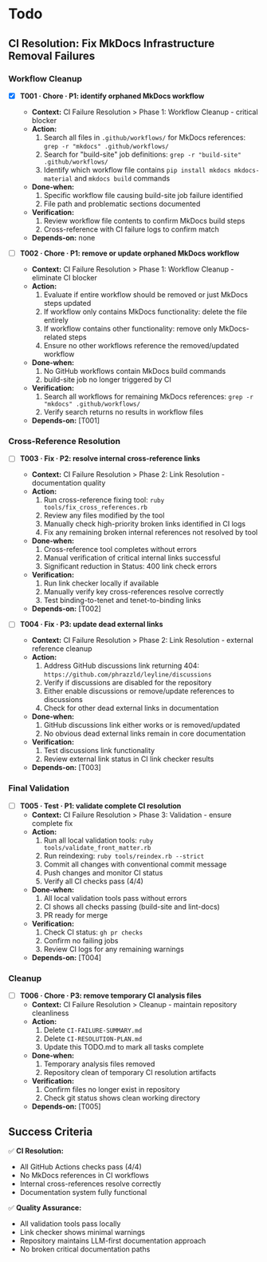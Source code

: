 # Todo

## CI Resolution: Fix MkDocs Infrastructure Removal Failures

### Workflow Cleanup
- [x] **T001 · Chore · P1: identify orphaned MkDocs workflow**
    - **Context:** CI Failure Resolution > Phase 1: Workflow Cleanup - critical blocker
    - **Action:**
        1. Search all files in `.github/workflows/` for MkDocs references: `grep -r "mkdocs" .github/workflows/`
        2. Search for "build-site" job definitions: `grep -r "build-site" .github/workflows/`
        3. Identify which workflow file contains `pip install mkdocs mkdocs-material` and `mkdocs build` commands
    - **Done‑when:**
        1. Specific workflow file causing build-site job failure identified
        2. File path and problematic sections documented
    - **Verification:**
        1. Review workflow file contents to confirm MkDocs build steps
        2. Cross-reference with CI failure logs to confirm match
    - **Depends‑on:** none

- [ ] **T002 · Chore · P1: remove or update orphaned MkDocs workflow**
    - **Context:** CI Failure Resolution > Phase 1: Workflow Cleanup - eliminate CI blocker
    - **Action:**
        1. Evaluate if entire workflow should be removed or just MkDocs steps updated
        2. If workflow only contains MkDocs functionality: delete the file entirely
        3. If workflow contains other functionality: remove only MkDocs-related steps
        4. Ensure no other workflows reference the removed/updated workflow
    - **Done‑when:**
        1. No GitHub workflows contain MkDocs build commands
        2. build-site job no longer triggered by CI
    - **Verification:**
        1. Search all workflows for remaining MkDocs references: `grep -r "mkdocs" .github/workflows/`
        2. Verify search returns no results in workflow files
    - **Depends‑on:** [T001]

### Cross-Reference Resolution
- [ ] **T003 · Fix · P2: resolve internal cross-reference links**
    - **Context:** CI Failure Resolution > Phase 2: Link Resolution - documentation quality
    - **Action:**
        1. Run cross-reference fixing tool: `ruby tools/fix_cross_references.rb`
        2. Review any files modified by the tool
        3. Manually check high-priority broken links identified in CI logs
        4. Fix any remaining broken internal references not resolved by tool
    - **Done‑when:**
        1. Cross-reference tool completes without errors
        2. Manual verification of critical internal links successful
        3. Significant reduction in Status: 400 link check errors
    - **Verification:**
        1. Run link checker locally if available
        2. Manually verify key cross-references resolve correctly
        3. Test binding-to-tenet and tenet-to-binding links
    - **Depends‑on:** [T002]

- [ ] **T004 · Fix · P3: update dead external links**
    - **Context:** CI Failure Resolution > Phase 2: Link Resolution - external reference cleanup
    - **Action:**
        1. Address GitHub discussions link returning 404: `https://github.com/phrazzld/leyline/discussions`
        2. Verify if discussions are disabled for the repository
        3. Either enable discussions or remove/update references to discussions
        4. Check for other dead external links in documentation
    - **Done‑when:**
        1. GitHub discussions link either works or is removed/updated
        2. No obvious dead external links remain in core documentation
    - **Verification:**
        1. Test discussions link functionality
        2. Review external link status in CI link checker results
    - **Depends‑on:** [T003]

### Final Validation
- [ ] **T005 · Test · P1: validate complete CI resolution**
    - **Context:** CI Failure Resolution > Phase 3: Validation - ensure complete fix
    - **Action:**
        1. Run all local validation tools: `ruby tools/validate_front_matter.rb`
        2. Run reindexing: `ruby tools/reindex.rb --strict`
        3. Commit all changes with conventional commit message
        4. Push changes and monitor CI status
        5. Verify all CI checks pass (4/4)
    - **Done‑when:**
        1. All local validation tools pass without errors
        2. CI shows all checks passing (build-site and lint-docs)
        3. PR ready for merge
    - **Verification:**
        1. Check CI status: `gh pr checks`
        2. Confirm no failing jobs
        3. Review CI logs for any remaining warnings
    - **Depends‑on:** [T004]

### Cleanup
- [ ] **T006 · Chore · P3: remove temporary CI analysis files**
    - **Context:** CI Failure Resolution > Cleanup - maintain repository cleanliness
    - **Action:**
        1. Delete `CI-FAILURE-SUMMARY.md`
        2. Delete `CI-RESOLUTION-PLAN.md`
        3. Update this TODO.md to mark all tasks complete
    - **Done‑when:**
        1. Temporary analysis files removed
        2. Repository clean of temporary CI resolution artifacts
    - **Verification:**
        1. Confirm files no longer exist in repository
        2. Check git status shows clean working directory
    - **Depends‑on:** [T005]

## Success Criteria

✅ **CI Resolution:**
- All GitHub Actions checks pass (4/4)
- No MkDocs references in CI workflows
- Internal cross-references resolve correctly
- Documentation system fully functional

✅ **Quality Assurance:**
- All validation tools pass locally
- Link checker shows minimal warnings
- Repository maintains LLM-first documentation approach
- No broken critical documentation paths
